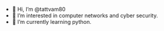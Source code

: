 - 👋 Hi, I’m @tattvam80
- 👀 I’m interested in computer networks and cyber security.
- 🌱 I’m currently learning python.

<!---
tattvam80/tattvam80 is a ✨ special ✨ repository because its `README.md` (this file) appears on your GitHub profile.
You can click the Preview link to take a look at your changes.
--->
